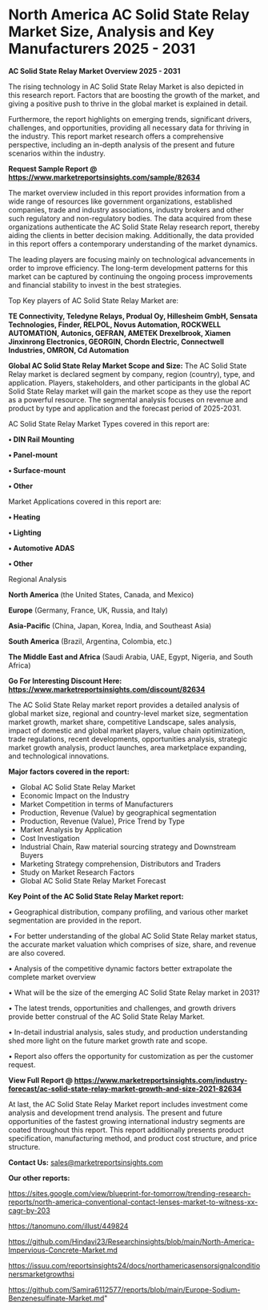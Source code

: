 # North America AC Solid State Relay Market Size, Analysis and Key Manufacturers 2025 - 2031

<Strong> AC Solid State Relay Market Overview 2025 - 2031</strong>

The rising technology in AC Solid State Relay Market is also depicted in this research report. Factors that are boosting the growth of the market, and giving a positive push to thrive in the global market is explained in detail.

Furthermore, the report highlights on emerging trends, significant drivers, challenges, and opportunities, providing all necessary data for thriving in the industry. This report market research offers a comprehensive perspective, including an in-depth analysis of the present and future scenarios within the industry.

<strong>Request Sample Report @ <a href=https://www.marketreportsinsights.com/sample/82634>https://www.marketreportsinsights.com/sample/82634</a></strong>

The market overview included in this report provides information from a wide range of resources like government organizations, established companies, trade and industry associations, industry brokers and other such regulatory and non-regulatory bodies. The data acquired from these organizations authenticate the AC Solid State Relay research report, thereby aiding the clients in better decision making. Additionally, the data provided in this report offers a contemporary understanding of the market dynamics.

The leading players are focusing mainly on technological advancements in order to improve efficiency. The long-term development patterns for this market can be captured by continuing the ongoing process improvements and financial stability to invest in the best strategies.

Top Key players of AC Solid State Relay Market are:

<strong>TE Connectivity, Teledyne Relays, Produal Oy, Hillesheim GmbH, Sensata Technologies, Finder, RELPOL, Novus Automation, ROCKWELL AUTOMATION, Autonics, GEFRAN, AMETEK Drexelbrook, Xiamen Jinxinrong Electronics, GEORGIN, Chordn Electric, Connectwell Industries, OMRON, Cd Automation</strong>

<strong><b>Global AC Solid State Relay Market Scope and Size:</b></strong>
The AC Solid State Relay market is declared segment by company, region (country), type, and application. Players, stakeholders, and other participants in the global AC Solid State Relay market will gain the market scope as they use the report as a powerful resource. The segmental analysis focuses on revenue and product by type and application and the forecast period of 2025-2031.

AC Solid State Relay Market Types covered in this report are:

<strong>• DIN Rail Mounting

• Panel-mount

• Surface-mount

• Other</strong>

Market Applications covered in this report are:

<strong>• Heating

• Lighting

• Automotive ADAS

• Other</strong> 

Regional Analysis

<strong>North America</strong> (the United States, Canada, and Mexico)

<strong>Europe</strong> (Germany, France, UK, Russia, and Italy)

<strong>Asia-Pacific</strong> (China, Japan, Korea, India, and Southeast Asia)

<strong>South America</strong> (Brazil, Argentina, Colombia, etc.)

<strong>The Middle East and Africa</strong> (Saudi Arabia, UAE, Egypt, Nigeria, and South Africa)

<strong>Go For Interesting Discount Here: <a href=https://www.marketreportsinsights.com/discount/82634>https://www.marketreportsinsights.com/discount/82634</a></strong>

The AC Solid State Relay market report provides a detailed analysis of global market size, regional and country-level market size, segmentation market growth, market share, competitive Landscape, sales analysis, impact of domestic and global market players, value chain optimization, trade regulations, recent developments, opportunities analysis, strategic market growth analysis, product launches, area marketplace expanding, and technological innovations.

<strong><b>Major factors covered in the report:</b></strong>
<ul>
  <li>Global AC Solid State Relay Market </li>
  <li>Economic Impact on the Industry</li>
  <li>Market Competition in terms of Manufacturers</li>
  <li>Production, Revenue (Value) by geographical segmentation</li>
  <li>Production, Revenue (Value), Price Trend by Type</li>
  <li>Market Analysis by Application</li>
  <li>Cost Investigation</li>
  <li>Industrial Chain, Raw material sourcing strategy and Downstream Buyers</li>
  <li>Marketing Strategy comprehension, Distributors and Traders</li>
  <li>Study on Market Research Factors</li>
  <li>Global AC Solid State Relay Market Forecast</li>
</ul>

<strong><b>Key Point of the AC Solid State Relay Market report:</b></strong>

• Geographical distribution, company profiling, and various other market segmentation are provided in the report.

• For better understanding of the global AC Solid State Relay market status, the accurate market valuation which comprises of size, share, and revenue are also covered.

• Analysis of the competitive dynamic factors better extrapolate the complete market overview

• What will be the size of the emerging AC Solid State Relay market in 2031?

• The latest trends, opportunities and challenges, and growth drivers provide better construal of the AC Solid State Relay Market.

• In-detail industrial analysis, sales study, and production understanding shed more light on the future market growth rate and scope.

• Report also offers the opportunity for customization as per the customer request.

<strong><b>View Full Report @ <a href=https://www.marketreportsinsights.com/industry-forecast/ac-solid-state-relay-market-growth-and-size-2021-82634>https://www.marketreportsinsights.com/industry-forecast/ac-solid-state-relay-market-growth-and-size-2021-82634</a></b></strong>


At last, the AC Solid State Relay Market report includes investment come analysis and development trend analysis. The present and future opportunities of the fastest growing international industry segments are coated throughout this report. This report additionally presents product specification, manufacturing method, and product cost structure, and price structure.

<strong>Contact Us:</strong>
sales@marketreportsinsights.com

<strong>Our other reports:</strong>

<a href=https://sites.google.com/view/blueprint-for-tomorrow/trending-research-reports/north-america-conventional-contact-lenses-market-to-witness-xx-cagr-by-203>https://sites.google.com/view/blueprint-for-tomorrow/trending-research-reports/north-america-conventional-contact-lenses-market-to-witness-xx-cagr-by-203</a>

<a href=https://tanomuno.com/illust/449824>https://tanomuno.com/illust/449824</a>

<a href=https://github.com/Hindavi23/Researchinsights/blob/main/North-America-Impervious-Concrete-Market.md>https://github.com/Hindavi23/Researchinsights/blob/main/North-America-Impervious-Concrete-Market.md</a>

<a href=https://issuu.com/reportsinsights24/docs/northamericasensorsignalconditionersmarketgrowthsi>https://issuu.com/reportsinsights24/docs/northamericasensorsignalconditionersmarketgrowthsi</a>

<a href=https://github.com/Samira6112577/reports/blob/main/Europe-Sodium-Benzenesulfinate-Market.md>https://github.com/Samira6112577/reports/blob/main/Europe-Sodium-Benzenesulfinate-Market.md</a>"
